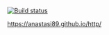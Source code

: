 [![Build status](https://ci.appveyor.com/api/projects/status/98wof2ek72ilht3p?svg=true)](https://ci.appveyor.com/project/anastasi89/http)

https://anastasi89.github.io/http/
